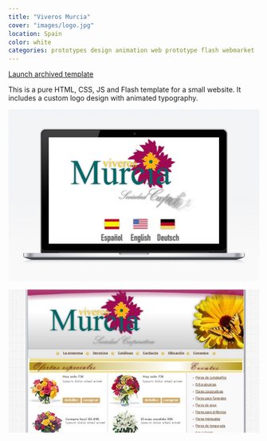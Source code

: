 ```yaml
---
title: "Viveros Murcia"
cover: "images/logo.jpg"
location: Spain
color: white
categories: prototypes design animation web prototype flash webmarket
---
```


<p class="align-center">
<a class="btn" href="http://work.joanmira.com/webs/viverosmurcia/" target="_blank">Launch archived template</a>
</p>

This is a pure HTML, CSS, JS and Flash template for a small website. It includes a custom logo design with animated typography.

![](./images/1.jpg)

![](./images/2.jpg)
